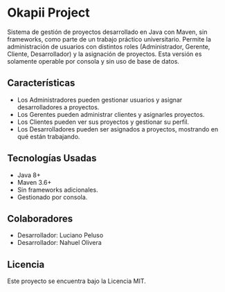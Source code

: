 # Okapii Project

Sistema de gestión de proyectos desarrollado en Java con Maven, sin frameworks, como parte de un trabajo práctico universitario. Permite la administración de usuarios con distintos roles (Administrador, Gerente, Cliente, Desarrollador) y la asignación de proyectos. Esta versión es solamente operable por consola y sin uso de base de datos. 

## Características

- Los Administradores pueden gestionar usuarios y asignar desarrolladores a proyectos.
- Los Gerentes pueden administrar clientes y asignarles proyectos.
- Los Clientes pueden ver sus proyectos y gestionar su perfil.
- Los Desarrolladores pueden ser asignados a proyectos, mostrando en qué están trabajando.

## Tecnologías Usadas

- Java 8+
- Maven 3.6+
- Sin frameworks adicionales.
- Gestionado por consola.
  

## Colaboradores

- Desarrollador: Luciano Peluso
- Desarrollador: Nahuel Olivera

## Licencia

Este proyecto se encuentra bajo la Licencia MIT.
